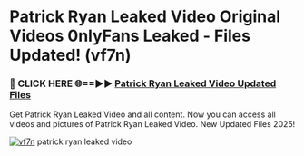 # Patrick Ryan Leaked Video Original Videos 0nlyFans Leaked - Files Updated! (vf7n)

<h3>🔴 CLICK HERE 🌐==►► <a href="https://tinyurl.com/2wckxsce" rel="nofollow">Patrick Ryan Leaked Video Updated Files</a></h3>

Get Patrick Ryan Leaked Video and all content. Now you can access all videos and pictures of Patrick Ryan Leaked Video. New Updated Files 2025!

[![vf7n](https://i.imgur.com/AFduVYN.gif)](https://tinyurl.com/2wckxsce)
patrick ryan leaked video